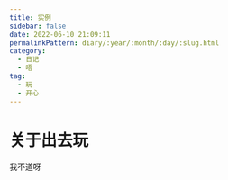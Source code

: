 ```yaml
---
title: 实例
sidebar: false
date: 2022-06-10 21:09:11
permalinkPattern: diary/:year/:month/:day/:slug.html
category:
  - 日记
  - 唔
tag:
  - 玩
  - 开心
---
```


# 关于出去玩

我不道呀
